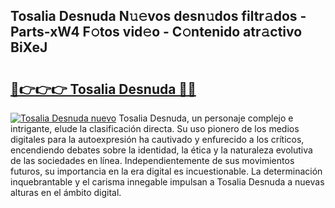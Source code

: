 ## Tosalia Desnuda N𝚞𝚎vos desn𝚞dos filtr𝚊dos - Parts-xW4 F𝚘tos vid𝚎o - C𝚘ntenido atr𝚊ctivo BiXeJ

# <h2><a href="http://mb5bkve.tromn.icu/?c=Tosalia+Desnuda">🔗👉👉👉 Tosalia Desnuda 🔗🔗</a></h2>

[![Tosalia Desnuda nuevo](https://i.imgur.com/pEAQMta.gif)](http://mb5bkve.tromn.icu/?c=Tosalia+Desnuda)
Tosalia Desnuda, un personaje complejo e intrigante, elude la clasificación directa. Su uso pionero de los medios digitales para la autoexpresión ha cautivado y enfurecido a los críticos, encendiendo debates sobre la identidad, la ética y la naturaleza evolutiva de las sociedades en línea. Independientemente de sus movimientos futuros, su importancia en la era digital es incuestionable. La determinación inquebrantable y el carisma innegable impulsan a Tosalia Desnuda a nuevas alturas en el ámbito digital.
